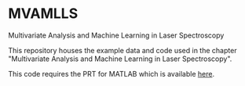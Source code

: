 MVAMLLS
=======

Multivariate Analysis and Machine Learning in Laser Spectroscopy

This repository houses the example data and code used in the chapter "Multivariate Analysis and Machine Learning in Laser Spectroscopy".

This code requires the PRT for MATLAB which is available [here](https://github.com/newfolder/PRT).